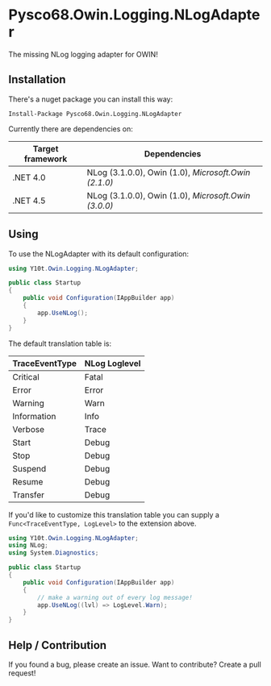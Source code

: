 # Pysco68.Owin.Logging.NLogAdapter

The missing NLog logging adapter for OWIN!

## Installation

There's a nuget package you can install this way:

`Install-Package Pysco68.Owin.Logging.NLogAdapter`

Currently there are dependencies on:

| Target framework | Dependencies |
|---|---|
| .NET 4.0 | NLog (3.1.0.0), Owin (1.0), *Microsoft.Owin (2.1.0)* |
| .NET 4.5 | NLog (3.1.0.0), Owin (1.0), *Microsoft.Owin (3.0.0)* |

## Using

To use the NLogAdapter with its default configuration:

```C#
using Y10t.Owin.Logging.NLogAdapter;

public class Startup
{
	public void Configuration(IAppBuilder app)
	{
		app.UseNLog();
	}
}
```

The default translation table is:

| TraceEventType	| NLog Loglevel |
|-------------------|---------------|
| Critical			| Fatal			|
| Error				| Error 		|
| Warning			| Warn 			|
| Information		| Info 			|
| Verbose			| Trace 		|
| Start				| Debug 		|
| Stop				| Debug 		|
| Suspend			| Debug 		|
| Resume			| Debug 		|
| Transfer			| Debug 		|

If you'd like to customize this translation table you can supply a `Func<TraceEventType, LogLevel>` to the extension above.

```C#
using Y10t.Owin.Logging.NLogAdapter;
using NLog;
using System.Diagnostics;

public class Startup
{
	public void Configuration(IAppBuilder app)
	{
		// make a warning out of every log message!
		app.UseNLog((lvl) => LogLevel.Warn);
	}
}
```

## Help / Contribution

If you found a bug, please create an issue. Want to contribute? Create a pull request!